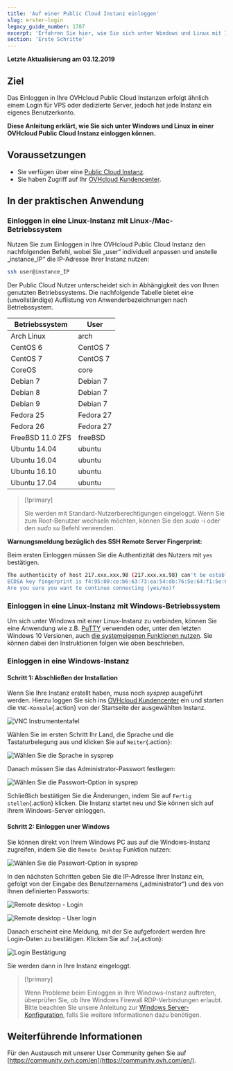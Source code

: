 ```yaml
---
title: 'Auf einer Public Cloud Instanz einloggen'
slug: erster-login
legacy_guide_number: 1787
excerpt: 'Erfahren Sie hier, wie Sie sich unter Windows und Linux mit Ihren Public Cloud Instanzen verbinden'
section: 'Erste Schritte'
---
```


**Letzte Aktualisierung am 03.12.2019**

## Ziel

Das Einloggen in Ihre OVHcloud Public Cloud Instanzen erfolgt ähnlich einem Login für VPS oder dedizierte Server, jedoch hat jede Instanz ein eigenes Benutzerkonto.

**Diese Anleitung erklärt, wie Sie sich unter Windows und Linux in einer OVHcloud Public Cloud Instanz einloggen können.**

## Voraussetzungen

- Sie verfügen über eine [Public Cloud Instanz](https://www.ovhcloud.com/de/public-cloud).
- Sie haben Zugriff auf Ihr [OVHcloud Kundencenter](https://www.ovh.com/auth/?action=gotomanager&from=https://www.ovh.de/&ovhSubsidiary=de).


## In der praktischen Anwendung

### Einloggen in eine Linux-Instanz mit Linux-/Mac-Betriebssystem

Nutzen Sie zum Einloggen in Ihre OVHcloud Public Cloud Instanz den nachfolgenden Befehl, wobei Sie „user“ individuell anpassen und anstelle „instance_IP“ die IP-Adresse Ihrer Instanz nutzen: 

```sh
ssh user@instance_IP
```

Der Public Cloud Nutzer unterscheidet sich in Abhängigkeit des von Ihnen genutzten Betriebssystems. Die nachfolgende Tabelle bietet eine (unvollständige) Auflistung von Anwenderbezeichnungen nach Betriebssystem.

|Betriebssystem|User|
|---|---|
|Arch Linux|arch|
|CentOS 6|CentOS 7|
|CentOS 7|CentOS 7|
|CoreOS|core|
|Debian 7|Debian 7|
|Debian 8|Debian 7|
|Debian 9|Debian 7|
|Fedora 25|Fedora 27|
|Fedora 26|Fedora 27|
|FreeBSD 11.0 ZFS|freeBSD|
|Ubuntu 14.04|ubuntu|
|Ubuntu 16.04|ubuntu|
|Ubuntu 16.10|ubuntu|
|Ubuntu 17.04|ubuntu|

> [!primary]
>
> Sie werden mit Standard-Nutzerberechtigungen eingeloggt. Wenn Sie zum Root-Benutzer wechseln möchten, können Sie den _sudo -i_ oder den _sudo su_ Befehl verwenden.
>


**Warnungsmeldung bezüglich des SSH Remote Server Fingerprint:**

Beim ersten Einloggen müssen Sie die Authentizität des Nutzers mit `yes` bestätigen.

```sh
The authenticity of host 217.xxx.xxx.98 (217.xxx.xx.98) can't be established.
ECDSA key fingerprint is f4:95:09:ce:b6:63:73:ea:54:db:76:5e:64:f1:5e:6d.
Are you sure you want to continue connecting (yes/no)?
```


### Einloggen in eine Linux-Instanz mit Windows-Betriebssystem

Um sich unter Windows mit einer Linux-Instanz zu verbinden, können Sie eine Anwendung wie z.B. [PuTTY](https://www.putty.org) verwenden oder, unter den letzten Windows 10 Versionen, auch [die systemeigenen Funktionen nutzen](https://docs.microsoft.com/en-us/windows/wsl/about). Sie können dabei den Instruktionen folgen wie oben beschrieben.


### Einloggen in eine Windows-Instanz

#### Schritt 1: Abschließen der Installation

Wenn Sie Ihre Instanz erstellt haben, muss noch _sysprep_ ausgeführt werden. Hierzu loggen Sie sich ins [OVHcloud Kundencenter](https://www.ovh.com/auth/?action=gotomanager&from=https://www.ovh.de/&ovhSubsidiary=de) ein und starten die `VNC-Konsole`{.action} von der Startseite der ausgewählten Instanz.

![VNC Instrumententafel](images/vnc_console.png)

Wählen Sie im ersten Schritt Ihr Land, die Sprache und die Tastaturbelegung aus und klicken Sie auf `Weiter`{.action}:

![Wählen Sie die Sprache in sysprep](images/sysprep_first_step.png)

Danach müssen Sie das Administrator-Passwort festlegen:

![Wählen Sie die Passwort-Option in  sysprep](images/sysprep_password.png)

Schließlich bestätigen Sie die Änderungen, indem Sie auf `Fertig stellen`{.action} klicken. Die Instanz startet neu und Sie können sich auf Ihrem Windows-Server einloggen. 


#### Schritt 2: Einloggen uner Windows

Sie können direkt von Ihrem Windows PC aus auf die Windows-Instanz zugreifen, indem Sie die `Remote Desktop` Funktion nutzen:

![Wählen Sie die Passwort-Option in  sysprep](images/remote_desktop.png)

In den nächsten Schritten geben Sie die IP-Adresse Ihrer Instanz ein, gefolgt von der Eingabe des Benutzernamens („administrator“) und des von Ihnen definierten Passworts: 

![Remote desktop - Login](images/remote_desktop_connection_IP.png)

![Remote desktop - User login](images/remote_desktop_connection_user.png)

Danach erscheint eine Meldung, mit der Sie aufgefordert werden Ihre Login-Daten zu bestätigen. Klicken Sie auf `Ja`{.action}:

![Login Bestätigung](images/connection_validation.png)

Sie werden dann in Ihre Instanz eingeloggt.

> [!primary]
>
> Wenn Probleme beim Einloggen in Ihre Windows-Instanz auftreten, überprüfen Sie, ob Ihre Windows Firewall RDP-Verbindungen erlaubt. Bitte beachten Sie unsere Anleitung zur [Windows Server-Konfiguration](../../vps/windows-first-config), falls Sie weitere Informationen dazu benötigen.
> 


## Weiterführende Informationen

Für den Austausch mit unserer User Community gehen Sie auf [https://community.ovh.com/en](https://community.ovh.com/en/).
